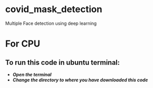 # covid_mask_detection
Multiple Face detection using deep learning

# For CPU

## To run this code in ubuntu terminal:
* ***Open the terminal***
* ***Change the directory to where you have downloaded this code***
